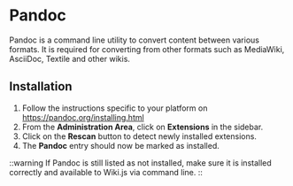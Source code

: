 # Pandoc

Pandoc is a command line utility to convert content between various formats. It is required for converting from other formats such as MediaWiki, AsciiDoc, Textile and other wikis.

## Installation

1. Follow the instructions specific to your platform on https://pandoc.org/installing.html
2. From the **Administration Area**, click on **Extensions** in the sidebar.
3. Click on the **Rescan** button to detect newly installed extensions.
4. The **Pandoc** entry should now be marked as installed.

::warning
If Pandoc is still listed as not installed, make sure it is installed correctly and available to Wiki.js via command line.
::